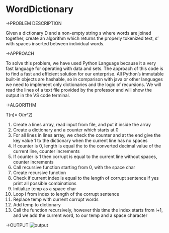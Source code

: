 # WordDictionary
->PROBLEM DESCRIPTION

Given a dictionary D and a non-empty string s where words are joined together, 
create an algorithm which returns the properly tokenized text, 
s’ with spaces inserted between individual words.


->APPROACH

To solve this problem, we have used Python Language because it a very fast language for operating with data and sets. The approach of this code is to find a fast and efficient solution for our enterprise.
All Python’s immutable built-in objects are hashable, so in comparison with java or other languages we need to implement only dictionaries and the logic of recursions. We will read the lines of a text file provided by the professor and will show the output in the VS code terminal. 


->ALGORITHM

T(n)= O(n^2)

1. Create a lines array, read input from file, and put it inside the array
2. Create a dictionary and a counter which starts at 0
3. For all lines in lines array, we check the counter and at the end give the key value 1 to the dictionary when the current line has no spaces
4. If counter is 0, length is equal the to the converted decimal value of the current line, counter increments
5. If counter is 1 then corrupt is equal to the current line without spaces, counter increments
6. Call recursive function starting from 0, with the space char
7. Create recursive function
8. Check if current index is equal to the length of corrupt sentence if yes print all possible combinations
9. Initialize temp as a space char
10. Loop i from index to length of the corrupt sentence
11. Replace temp with current corrupt words
12. Add temp to dictionary
13. Call the function recursively, however this time the index starts from i+1, and we add the current word, to our temp and a space character 


->OUTPUT
![output](https://user-images.githubusercontent.com/71281629/173920042-bf3bf83f-fcee-4588-9200-b50d37874897.png)

